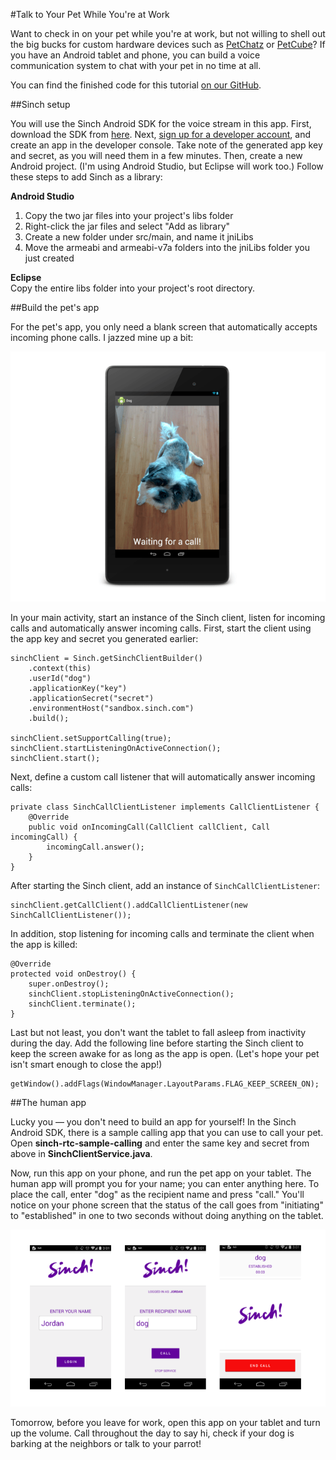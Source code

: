 #Talk to Your Pet While You're at Work

Want to check in on your pet while you're at work, but not willing to shell out the big bucks for custom hardware devices such as [PetChatz](http://www.petchatz.com/) or [PetCube](https://petcube.com/)? If you have an Android tablet and phone, you can build a voice communication system to chat with your pet in no time at all.

You can find the finished code for this tutorial [on our GitHub](https://github.com/sinch/pet-monitor/).

##Sinch setup

You will use the Sinch Android SDK for the voice stream in this app. First, download the SDK from [here](https://www.sinch.com/downloads/). Next, [sign up for a developer account](http://www.sinch.com/dashboard/#/signup), and create an app in the developer console. Take note of the generated app key and secret, as you will need them in a few minutes. Then, create a new Android project. (I'm using Android Studio, but Eclipse will work too.) Follow these steps to add Sinch as a library:

**Android Studio**    
1. Copy the two jar files into your project's libs folder    
2. Right-click the jar files and select "Add as library"    
3. Create a new folder under src/main, and name it jniLibs    
4. Move the armeabi and armeabi-v7a folders into the jniLibs folder you just created    

**Eclipse**    
Copy the entire libs folder into your project's root directory.

##Build the pet's app

For the pet's app, you only need a blank screen that automatically accepts incoming phone calls. I jazzed mine up a bit:

![Dog App](images/dog-app.png)

In your main activity, start an instance of the Sinch client, listen for incoming calls and automatically answer incoming calls. First, start the client using the app key and secret you generated earlier:

    sinchClient = Sinch.getSinchClientBuilder()
        .context(this)
        .userId("dog")
        .applicationKey("key")
        .applicationSecret("secret")
        .environmentHost("sandbox.sinch.com")
        .build();

    sinchClient.setSupportCalling(true);
    sinchClient.startListeningOnActiveConnection();
    sinchClient.start();
    
Next, define a custom call listener that will automatically answer incoming calls:

    private class SinchCallClientListener implements CallClientListener {
        @Override
        public void onIncomingCall(CallClient callClient, Call incomingCall) {
            incomingCall.answer();
        }
    }
    
After starting the Sinch client, add an instance of `SinchCallClientListener`:

    sinchClient.getCallClient().addCallClientListener(new SinchCallClientListener());

In addition, stop listening for incoming calls and terminate the client when the app is killed:

    @Override
    protected void onDestroy() {
        super.onDestroy();
        sinchClient.stopListeningOnActiveConnection();
        sinchClient.terminate();
    }
    
Last but not least, you don't want the tablet to fall asleep from inactivity during the day. Add the following line before starting the Sinch client to keep the screen awake for as long as the app is open. (Let's hope your pet isn't smart enough to close the app!)

    getWindow().addFlags(WindowManager.LayoutParams.FLAG_KEEP_SCREEN_ON);
    
##The human app

Lucky you — you don't need to build an app for yourself! In the Sinch Android SDK, there is a sample calling app that you can use to call your pet. Open **sinch-rtc-sample-calling** and enter the same key and secret from above in **SinchClientService.java**.

Now, run this app on your phone, and run the pet app on your tablet. The human app will prompt you for your name; you can enter anything here. To place the call, enter "dog" as the recipient name and press "call." You'll notice on your phone screen that the status of the call goes from "initiating" to "established" in one to two seconds without doing anything on the tablet.

![Image of Human App](images/human-app.png)

Tomorrow, before you leave for work, open this app on your tablet and turn up the volume. Call throughout the day to say hi, check if your dog is barking at the neighbors or talk to your parrot!
